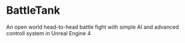 # BattleTank
An open world head-to-head battle fight with simple AI and advanced controll system in Unreal Engine 4
